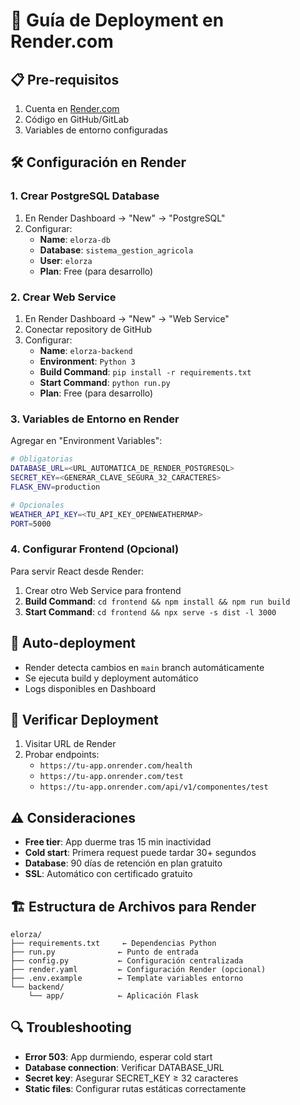 # 🚀 Guía de Deployment en Render.com

## 📋 Pre-requisitos

1. Cuenta en [Render.com](https://render.com)
2. Código en GitHub/GitLab
3. Variables de entorno configuradas

## 🛠️ Configuración en Render

### 1. Crear PostgreSQL Database

1. En Render Dashboard → "New" → "PostgreSQL"
2. Configurar:
   - **Name**: `elorza-db`
   - **Database**: `sistema_gestion_agricola`
   - **User**: `elorza`
   - **Plan**: Free (para desarrollo)

### 2. Crear Web Service

1. En Render Dashboard → "New" → "Web Service"
2. Conectar repository de GitHub
3. Configurar:
   - **Name**: `elorza-backend`
   - **Environment**: `Python 3`
   - **Build Command**: `pip install -r requirements.txt`
   - **Start Command**: `python run.py`
   - **Plan**: Free (para desarrollo)

### 3. Variables de Entorno en Render

Agregar en "Environment Variables":

```bash
# Obligatorias
DATABASE_URL=<URL_AUTOMATICA_DE_RENDER_POSTGRESQL>
SECRET_KEY=<GENERAR_CLAVE_SEGURA_32_CARACTERES>
FLASK_ENV=production

# Opcionales
WEATHER_API_KEY=<TU_API_KEY_OPENWEATHERMAP>
PORT=5000
```

### 4. Configurar Frontend (Opcional)

Para servir React desde Render:

1. Crear otro Web Service para frontend
2. **Build Command**: `cd frontend && npm install && npm run build`
3. **Start Command**: `cd frontend && npx serve -s dist -l 3000`

## 🔄 Auto-deployment

- Render detecta cambios en `main` branch automáticamente
- Se ejecuta build y deployment automático
- Logs disponibles en Dashboard

## 🧪 Verificar Deployment

1. Visitar URL de Render
2. Probar endpoints:
   - `https://tu-app.onrender.com/health`
   - `https://tu-app.onrender.com/test`
   - `https://tu-app.onrender.com/api/v1/componentes/test`

## ⚠️ Consideraciones

- **Free tier**: App duerme tras 15 min inactividad
- **Cold start**: Primera request puede tardar 30+ segundos
- **Database**: 90 días de retención en plan gratuito
- **SSL**: Automático con certificado gratuito

## 🏗️ Estructura de Archivos para Render

```
elorza/
├── requirements.txt     ← Dependencias Python
├── run.py              ← Punto de entrada
├── config.py           ← Configuración centralizada
├── render.yaml         ← Configuración Render (opcional)
├── .env.example        ← Template variables entorno
└── backend/
    └── app/            ← Aplicación Flask
```

## 🔍 Troubleshooting

- **Error 503**: App durmiendo, esperar cold start
- **Database connection**: Verificar DATABASE_URL
- **Secret key**: Asegurar SECRET_KEY ≥ 32 caracteres
- **Static files**: Configurar rutas estáticas correctamente
